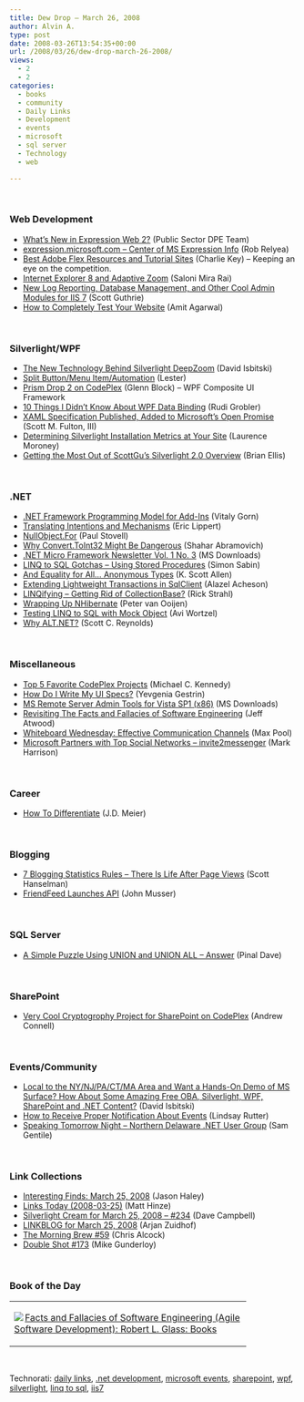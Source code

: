 ```yaml
---
title: Dew Drop – March 26, 2008
author: Alvin A.
type: post
date: 2008-03-26T13:54:35+00:00
url: /2008/03/26/dew-drop-march-26-2008/
views:
  - 2
  - 2
categories:
  - books
  - community
  - Daily Links
  - Development
  - events
  - microsoft
  - sql server
  - Technology
  - web

---
```

&nbsp;

### Web Development

  * [What&#8217;s New in Expression Web 2?][1] (Public Sector DPE Team)
  * [expression.microsoft.com &#8211; Center of MS Expression Info][2] (Rob Relyea)
  * [Best Adobe Flex Resources and Tutorial Sites][3] (Charlie Key) &#8211; Keeping an eye on the competition.
  * [Internet Explorer 8 and Adaptive Zoom][4] (Saloni Mira Rai)
  * [New Log Reporting, Database Management, and Other Cool Admin Modules for IIS 7][5] (Scott Guthrie)
  * [How to Completely Test Your Website][6] (Amit Agarwal)

&nbsp;

### Silverlight/WPF

  * [The New Technology Behind Silverlight DeepZoom][7] (David Isbitski)
  * [Split Button/Menu Item/Automation][8] (Lester)
  * [Prism Drop 2 on CodePlex][9] (Glenn Block) &#8211; WPF Composite UI Framework
  * [10 Things I Didn&#8217;t Know About WPF Data Binding][10] (Rudi Grobler)
  * [XAML Specification Published, Added to Microsoft&#8217;s Open Promise][11] (Scott M. Fulton, III)
  * [Determining Silverlight Installation Metrics at Your Site][12] (Laurence Moroney)
  * [Getting the Most Out of ScottGu&#8217;s Silverlight 2.0 Overview][13] (Brian Ellis)

&nbsp;

### .NET

  * [.NET Framework Programming Model for Add-Ins][14] (Vitaly Gorn)
  * [Translating Intentions and Mechanisms][15] (Eric Lippert)
  * [NullObject.For][16] (Paul Stovell)
  * [Why Convert.ToInt32 Might Be Dangerous][17] (Shahar Abramovich)
  * [.NET Micro Framework Newsletter Vol. 1 No. 3][18] (MS Downloads)
  * [LINQ to SQL Gotchas &#8211; Using Stored Procedures][19] (Simon Sabin)
  * [And Equality for All&#8230; Anonymous Types][20] (K. Scott Allen)
  * [Extending Lightweight Transactions in SqlClient][21] (Alazel Acheson)
  * [LINQifying &#8211; Getting Rid of CollectionBase?][22] (Rick Strahl)
  * [Wrapping Up NHibernate][23] (Peter van Ooijen)
  * [Testing LINQ to SQL with Mock Object][24] (Avi Wortzel)
  * [Why ALT.NET?][25] (Scott C. Reynolds)

&nbsp;

### Miscellaneous

  * [Top 5 Favorite CodePlex Projects][26] (Michael C. Kennedy)
  * [How Do I Write My UI Specs?][27] (Yevgenia Gestrin)
  * [MS Remote Server Admin Tools for Vista SP1 (x86)][28] (MS Downloads)
  * [Revisiting The Facts and Fallacies of Software Engineering][29] (Jeff Atwood)
  * [Whiteboard Wednesday: Effective Communication Channels][30] (Max Pool)
  * [Microsoft Partners with Top Social Networks &#8211; invite2messenger][31] (Mark Harrison)

&nbsp;

### Career

  * [How To Differentiate][32] (J.D. Meier)

&nbsp;

### Blogging

  * [7 Blogging Statistics Rules &#8211; There Is Life After Page Views][33] (Scott Hanselman)
  * [FriendFeed Launches API][34] (John Musser)

&nbsp;

### SQL Server

  * [A Simple Puzzle Using UNION and UNION ALL &#8211; Answer][35] (Pinal Dave)

&nbsp;

### SharePoint

  * [Very Cool Cryptogrophy Project for SharePoint on CodePlex][36] (Andrew Connell)

&nbsp;

### Events/Community

  * [Local to the NY/NJ/PA/CT/MA Area and Want a Hands-On Demo of MS Surface? How About Some Amazing Free OBA, Silverlight, WPF, SharePoint and .NET Content?][37] (David Isbitski)
  * [How to Receive Proper Notification About Events][38] (Lindsay Rutter)
  * [Speaking Tomorrow Night &#8211; Northern Delaware .NET User Group][39] (Sam Gentile)

&nbsp;

### Link Collections

  * [Interesting Finds: March 25, 2008][40] (Jason Haley)
  * [Links Today (2008-03-25)][41] (Matt Hinze)
  * [Silverlight Cream for March 25, 2008 &#8211; #234][42] (Dave Campbell)
  * [LINKBLOG for March 25, 2008][43] (Arjan Zuidhof)
  * [The Morning Brew #59][44] (Chris Alcock)
  * [Double Shot #173][45] (Mike Gunderloy)

&nbsp;

### Book of the Day

<div class="wlWriterSmartContent" id="scid:7dc1bd33-94bd-46fd-a20b-0131235bcd47:5dd5f5ba-a943-480d-b59b-c1c6ec76bddc" style="padding-right: 0px; display: inline; padding-left: 0px; float: none; padding-bottom: 0px; margin: 0px; padding-top: 0px">
  <table cellspacing="0" cellpadding="2" width="400" border="0" unselectable="on">
    <tr>
      <td valign="top" width="400">
        <p>
          <a title="Facts and Fallacies of Software Engineering (Agile Software Development): Robert L. Glass: Books" href="http://www.amazon.com/exec/obidos/ASIN/0321117425/alvinashcraft-20"><img data-recalc-dims="1" decoding="async" src="https://i0.wp.com/images.amazon.com/images/P/0321117425.01.MZZZZZZZ.jpg?w=660" border="0" align="left" style="float:left" />Facts and Fallacies of Software Engineering (Agile Software Development): Robert L. Glass: Books</a>
        </p>
      </td>
    </tr>
  </table>
</div>

&nbsp;

<div class="wlWriterSmartContent" id="scid:C16BAC14-9A3D-4c50-9394-FBFEF7A93539:70b19ecd-bc25-4c8b-8175-689366f44454" style="padding-right: 0px; display: inline; padding-left: 0px; padding-bottom: 0px; margin: 0px; padding-top: 0px">
  <!--dotnetkickit-->
</div>

<div class="wlWriterSmartContent" id="scid:d7bf807d-7bb0-458a-811f-90c51817d5c2:85e38c75-f8ac-4955-b2ae-f9b7a8912e72" style="padding-right: 0px; display: inline; padding-left: 0px; padding-bottom: 0px; margin: 0px; padding-top: 0px">
  <p>
    <span class="TagSite">Technorati:</span> <a href="http://technorati.com/tag/daily+links" rel="tag" class="tag">daily links</a>, <a href="http://technorati.com/tag/.net+development" rel="tag" class="tag">.net development</a>, <a href="http://technorati.com/tag/microsoft+events" rel="tag" class="tag">microsoft events</a>, <a href="http://technorati.com/tag/sharepoint" rel="tag" class="tag">sharepoint</a>, <a href="http://technorati.com/tag/wpf" rel="tag" class="tag">wpf</a>, <a href="http://technorati.com/tag/silverlight" rel="tag" class="tag">silverlight</a>, <a href="http://technorati.com/tag/linq+to+sql" rel="tag" class="tag">linq to sql</a>, <a href="http://technorati.com/tag/iis7" rel="tag" class="tag">iis7</a><br /><!-- StartInsertedTags: daily links, .net development, microsoft events, sharepoint, wpf, silverlight, linq to sql, iis7 :EndInsertedTags -->
  </p>
</div>

 [1]: http://blogs.msdn.com/publicsector/archive/2008/03/25/what-s-new-in-expression-web-2.aspx
 [2]: http://blogs.windowsclient.net/rob_relyea/archive/2008/03/25/expression-microsoft-com-center-of-ms-expression-info.aspx
 [3]: http://blog.paranoidferret.com/index.php/2008/03/25/best-adobe-flex-resources-and-tutorial-sites/
 [4]: http://blogs.msdn.com/ie/archive/2008/03/25/internet-explorer-8-and-adaptive-zoom.aspx
 [5]: http://weblogs.asp.net/scottgu/archive/2008/03/26/new-log-reporting-database-management-and-other-cool-admin-modules-for-iis-7.aspx
 [6]: http://www.labnol.org/internet/design/completely-test-website-errors-html-standards/2673/
 [7]: http://blogs.msdn.com/davedev/archive/2008/03/25/the-new-technology-behind-silverlight-deepzoom.aspx
 [8]: http://blogs.msdn.com/llobo/archive/2008/03/25/split-button-menu-item-automation.aspx
 [9]: http://codebetter.com/blogs/glenn.block/archive/2008/03/25/prism-drop-2.aspx
 [10]: http://dotnet.org.za/rudi/archive/2008/03/25/10-things-i-didn-t-know-about-wpf-data-binding.aspx
 [11]: http://www.betanews.com/article/XAML_specification_published_added_to_Microsofts_open_promise/1206482161
 [12]: http://blogs.msdn.com/webnext/archive/2008/03/24/determining-silverlight-installation-metrics-at-your-site.aspx
 [13]: http://blogs.vertigo.com/personal/bellis/Blog/Lists/Posts/ViewPost.aspx?ID=25
 [14]: http://www.vitalygorn.com/blog/post/2008/03/NET-Framework-Programming-Model-for-Add-Ins.aspx
 [15]: http://blogs.msdn.com/ericlippert/archive/2008/03/25/translating-intentions-and-mechanisms.aspx
 [16]: http://www.paulstovell.net/blog/index.php/nullobjectfor/
 [17]: http://www.devmuse.com/2008/03/19/converttoint32-vs-cast/
 [18]: http://www.microsoft.com/downloads/details.aspx?familyid=75393e40-aed2-4459-828d-a167ac5d16d8&displaylang=en&tm
 [19]: http://sqlblogcasts.com/blogs/simons/archive/2008/03/25/LINQ-to-SQL-Gotchas---Using-Stored-procedures.aspx
 [20]: http://odetocode.com/Blogs/scott/archive/2008/03/25/11916.aspx
 [21]: http://blogs.msdn.com/adonet/archive/2008/03/26/extending-lightweight-transactions-in-sqlclient.aspx
 [22]: http://west-wind.com/weblog/posts/291161.aspx
 [23]: http://codebetter.com/blogs/peter.van.ooijen/archive/2008/03/26/wrapping-up-nhibernate.aspx
 [24]: http://blogs.microsoft.co.il/blogs/aviwortzel/archive/2008/03/25/testing-linq-to-sql-with-mock-object-a-complete-solution.aspx
 [25]: http://scottcreynolds.com/archive/2008/03/24/why-alt.net.aspx
 [26]: http://www.michaelckennedy.net/blog/PermaLink,guid,f7710633-f518-49f4-a018-4968dc57db26.aspx
 [27]: http://blogs.sun.com/designatsun/entry/how_do_i_write_my
 [28]: http://www.microsoft.com/downloads/details.aspx?familyid=9ff6e897-23ce-4a36-b7fc-d52065de9960&displaylang=en&tm
 [29]: http://www.codinghorror.com/blog/archives/001083.html
 [30]: http://www.codesqueeze.com/whiteboard-wednesday-effective-communication-channels/
 [31]: http://markharrison.co.uk/blog/2008/03/microsoft-partners-with-top-social.htm
 [32]: http://blogs.msdn.com/jmeier/archive/2008/03/24/how-to-differentiate.aspx
 [33]: http://www.hanselman.com/blog/7BloggingStatisticsRulesThereIsLifeAfterPageViews.aspx
 [34]: http://blog.programmableweb.com/2008/03/26/friendfeed-launches-api/
 [35]: http://blog.sqlauthority.com/2008/03/25/sql-server-simple-puzzle-using-union-and-union-all-answer/
 [36]: http://andrewconnell.com/blog/archive/2008/03/25/Very-cool-cryptogrophy-project-on-CodePlex-for-SharePoint.aspx
 [37]: http://blogs.msdn.com/davedev/archive/2008/03/25/local-to-the-ny-nj-pa-ct-ma-area-and-want-a-hands-on-demonstration-of-microsoft-surface-how-about-some-amazing-free-oba-silverlight-wpf-sharepoint-and-net-content.aspx
 [38]: http://blogs.msdn.com/lindsay/archive/2008/03/21/how-come-i-wasn-t-notified.aspx
 [39]: http://samgentile.com/blogs/samgentile/archive/2008/03/26/speaking-tomorrow-night-northern-delaware-net-user-group.aspx
 [40]: http://jasonhaley.com/blog/archive/2008/03/25/141382.aspx
 [41]: http://mhinze.com/links-today-2008-03-25/
 [42]: http://geekswithblogs.net/WynApseTechnicalMusings/archive/2008/03/25/120745.aspx
 [43]: http://arjansworld.blogspot.com/2008/03/linkblog-for-march-25-2008.html
 [44]: http://blog.cwa.me.uk/2008/03/26/the-morning-brew-59/
 [45]: http://afreshcup.com/?p=819